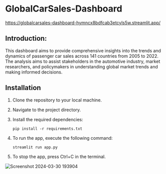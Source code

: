 # GlobalCarSales-Dashboard  

https://globalcarsales-dashboard-hymncx8bdfcab3etcyls5w.streamlit.app/

## Introduction:

This dashboard aims to provide comprehensive insights into the trends and dynamics of passenger car sales across 141 countries from 2005 to 2022. The analysis aims to assist stakeholders in the automotive industry, market researchers, and policymakers in understanding global market trends and making informed decisions.

## Installation

1. Clone the repository to your local machine.

2. Navigate to the project directory.
   
3. Install the required dependencies:
   ```
   pip install -r requirements.txt
   ```
4. To run the app, execute the following command:
   ```
   streamlit run app.py
   ```
5. To stop the app, press Ctrl+C in the terminal.

![Screenshot 2024-03-30 193904](https://github.com/HadiaMubashar/GlobalCarSales-Dashboard/assets/111630382/c9fe6552-990c-4166-9c1b-4c327a950887)
